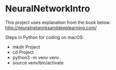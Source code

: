# NeuralNetworkIntro

This project uses explanation from the book below:
http://neuralnetworksanddeeplearning.com/

Steps in Python for coding  on macOS:
- mkdir Project
- cd Project
- python3 -m venv venv 
- source venv/bin/activate
